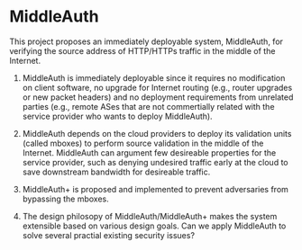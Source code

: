 # MiddleAuth

This project proposes an immediately deployable system, MiddleAuth, 
for verifying the source address of HTTP/HTTPs traffic 
in the middle of the Internet. 

1. MiddleAuth is immediately deployable since it requires 
no modification on client software, no upgrade for 
Internet routing (e.g., router upgrades or new packet headers) 
and no deployment requirements from unrelated parties (e.g., 
remote ASes that are not commertially related with the service 
provider who wants to deploy MiddleAuth). 

2. MiddleAuth depends on the cloud providers to deploy its 
validation units (called mboxes) to perform source validation in the middle 
of the Internet. MiddleAuth can argument few desireable 
properties for the service provider, such as denying 
undesired traffic early at the cloud to save downstream 
bandwidth for desireable traffic. 

3. MiddleAuth+ is proposed and implemented to prevent 
adversaries from bypassing the mboxes.

4. The design philosopy of MiddleAuth/MiddleAuth+ makes 
the system extensible based on various design goals. 
Can we apply MiddleAuth to solve several practial existing 
security issues? 

